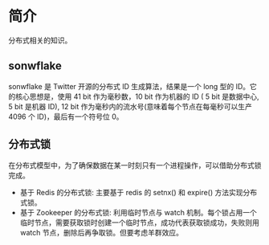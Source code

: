 # 简介
分布式相关的知识。

## sonwflake
sonwflake 是 Twitter 开源的分布式 ID 生成算法，结果是一个 long 型的 ID。它的核心思想是，使用 41 bit 作为毫秒数，10 bit 作为机器的 ID ( 5 bit 是数据中心, 5 bit 是机器 ID), 12 bit 作为毫秒内的流水号(意味着每个节点在每毫秒可以生产 4096 个 ID)，最后有一个符号位 0。

## 分布式锁
在分布式模型中，为了确保数据在某一时刻只有一个进程操作，可以借助分布式锁完成。
- 基于 Redis 的分布式锁: 主要基于 redis 的 setnx() 和 expire() 方法实现分布式锁。
- 基于 Zookeeper 的分布式锁: 利用临时节点与 watch 机制。每个锁占用一个临时节点，需要获取锁时创建一个临时节点，成功代表获取锁成功，失败则用 watch 节点，删除后再争取锁。但要考虑羊群效应。